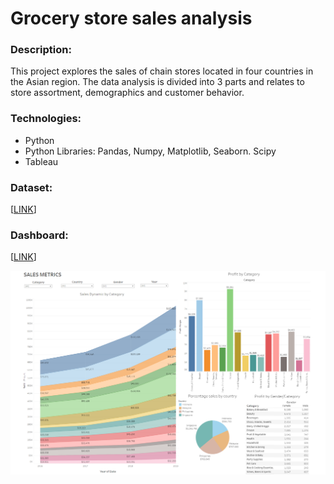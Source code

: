 # Grocery store sales analysis

<h3> Description:</h3>
<p>This project explores the sales of chain stores located in four countries in the Asian region. The data analysis is divided into 3 parts and relates to store assortment, demographics and customer behavior.</p>

<h3> Technologies:</h3>
<ul>
  <li>Python</li>
  <li>Python Libraries: Pandas, Numpy, Matplotlib, Seaborn. Scipy</li>
  <li>Tableau</li>
</ul>  

<h3>Dataset:</h3>
[<a href="https://docs.google.com/spreadsheets/d/1oV3Gb00vtJHoV8ufwi3A7Jg-SgCKrbXJ/edit?usp=drive_link&ouid=103010447477087553966&rtpof=true&sd=true">LINK</a>]<br>

<h3>Dashboard:</h3>
[<a href="https://public.tableau.com/app/profile/svitlana.tomko/viz/Salesmetrics_17101096396020/Salesmetrics">LINK</a>]<br>

![Sales Dashboard](https://github.com/svtlntmk/store-sales-python/blob/main/sales-dashboard.png)
